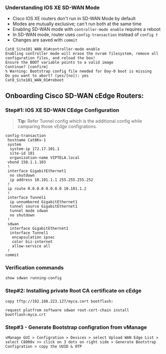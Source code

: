 

### Understanding IOS XE SD-WAN Mode

- Cisco IOS XE routers don't run in SD-WAN Mode by default
- Modes are mutually exclusive; can't run both at the same time
- Enabling SD-WAN mode with `controller-mode enable` requires a reboot
- In SD-WAN mode, router uses `config-transaction` instead of `config t`
- Changes are saved with `commit`

```
Cat8_Site101_WAN_01#controller-mode enable 
Enabling controller mode will erase the nvram filesystem, remove all configuration files, and reload the box! 
Ensure the BOOT variable points to a valid image 
Continue? [confirm]
% Warning: Bootstrap config file needed for Day-0 boot is missing
Do you want to abort? (yes/[no]): yes
Cat8_Site101_WAN_01#reboot

```
## Onboarding Cisco SD-WAN cEdge Routers:

### Step#1: IOS XE SD-WAN CEdge Configuration 

> **Tip:** Refer Tunnel config which is the additional config while camparing those vEdge configrations.

```plaintext
config-transaction
 hostname Cat8Kv-1
 system
  system-ip 172.17.101.1
  site-id 101
  organization-name VIPTELA.local
 vbond 150.1.1.103
 !
 interface GigabitEthernet1
  no shutdown
  ip address 10.101.1.1 255.255.255.252
 !
 ip route 0.0.0.0 0.0.0.0 10.101.1.2
 !
 interface Tunnel1
  ip unnumbered GigabitEthernet1
  tunnel source GigabitEthernet1
  tunnel mode sdwan
  no shutdown
 !
 sdwan
  interface GigabitEthernet1
  interface Tunnel1
   encapsulation ipsec
   color biz-internet
   allow-service all
 !
commit
```

### Verification commands

```
show sdwan running-config
```

### Step#2: Installing private Root CA certificate on cEdge

```
copy tftp://192.168.223.127/myca.cert bootflash:
```
```
request platfrom software sdwan root-cert-chain install bootflash:myca.crt
```

### Step#3 - Generate Bootstrap configration from vManage

```
vManage GUI > Configration > Devices > select Upload WAN Edge List > select C8000v >> click on 3 dots on right side > Generate Bootstrap Configration > copy the UUID & OTP 
```
